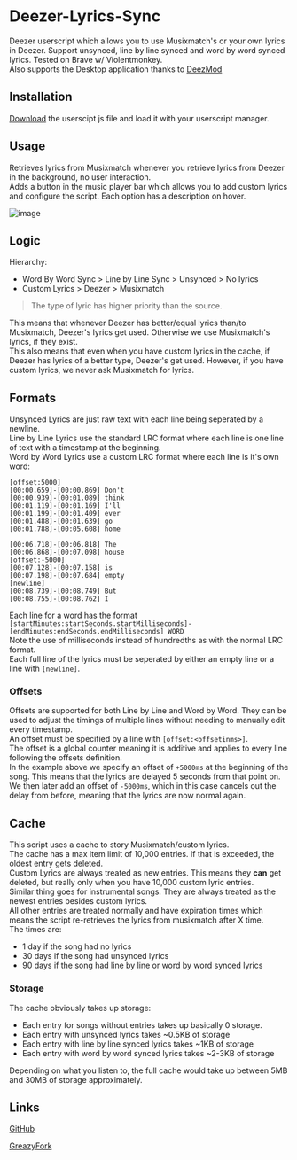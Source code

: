 # Deezer-Lyrics-Sync
Deezer userscript which allows you to use Musixmatch's or your own lyrics in Deezer. Support unsynced, line by line synced and word by word synced lyrics.
Tested on Brave w/ Violentmonkey.\
Also supports the Desktop application thanks to [DeezMod](https://github.com/bertigert/DeezMod)

## Installation
[Download](https://github.com/bertigert/Deezer-Lyrics-Sync/blob/main/lyrics_sync.user.js) the userscipt js file and load it with your userscript manager.

## Usage
Retrieves lyrics from Musixmatch whenever you retrieve lyrics from Deezer in the background, no user interaction.\
Adds a button in the music player bar which allows you to add custom lyrics and configure the script. Each option has a description on hover.

![image](https://github.com/user-attachments/assets/d9e0b2e8-e2bd-45d4-ae35-2829fdabb114)

## Logic
Hierarchy:
  - Word By Word Sync > Line by Line Sync > Unsynced > No lyrics
  - Custom Lyrics > Deezer > Musixmatch

> The type of lyric has higher priority than the source.

This means that whenever Deezer has better/equal lyrics than/to Musixmatch, Deezer's lyrics get used. Otherwise we use Musixmatch's lyrics, if they exist.\
This also means that even when you have custom lyrics in the cache, if Deezer has lyrics of a better type, Deezer's get used. However, if you have custom lyrics, we never ask Musixmatch for lyrics.

## Formats
Unsynced Lyrics are just raw text with each line being seperated by a newline.\
Line by Line Lyrics use the standard LRC format where each line is one line of text with a timestamp at the beginning.\
Word by Word Lyrics use a custom LRC format where each line is it's own word:

```
[offset:5000]
[00:00.659]-[00:00.869] Don't
[00:00.939]-[00:01.089] think
[00:01.119]-[00:01.169] I'll
[00:01.199]-[00:01.409] ever
[00:01.488]-[00:01.639] go
[00:01.788]-[00:05.608] home

[00:06.718]-[00:06.818] The
[00:06.868]-[00:07.098] house
[offset:-5000]
[00:07.128]-[00:07.158] is
[00:07.198]-[00:07.684] empty
[newline]
[00:08.739]-[00:08.749] But
[00:08.755]-[00:08.762] I
```
Each line for a word has the format `[startMinutes:startSeconds.startMilliseconds]-[endMinutes:endSeconds.endMilliseconds] WORD`\
Note the use of milliseconds instead of hundredths as with the normal LRC format.\
Each full line of the lyrics must be seperated by either an empty line or a line with `[newline]`.

### Offsets
Offsets are supported for both Line by Line and Word by Word. They can be used to adjust the timings of multiple lines without needing to manually edit every timestamp.\
An offset must be specified by a line with `[offset:<offsetinms>]`.\
The offset is a global counter meaning it is additive and applies to every line following the offsets definition.\
In the example above we specify an offset of `+5000ms` at the beginning of the song. This means that the lyrics are delayed 5 seconds from that point on. We then later add an offset of `-5000ms`, which in this case cancels out the delay from before, meaning that the lyrics are now normal again.

## Cache
This script uses a cache to story Musixmatch/custom lyrics.\
The cache has a max item limit of 10,000 entries. If that is exceeded, the oldest entry gets deleted.\
Custom Lyrics are always treated as new entries. This means they **can** get deleted, but really only when you have 10,000 custom lyric entries.\
Similar thing goes for instrumental songs. They are always treated as the newest entries besides custom lyrics.\
All other entries are treated normally and have expiration times which means the script re-retrieves the lyrics from musixmatch after X time.\
The times are:
  - 1 day if the song had no lyrics
  - 30 days if the song had unsynced lyrics
  - 90 days if the song had line by line or word by word synced lyrics

### Storage
The cache obviously takes up storage:
  - Each entry for songs without entries takes up basically 0 storage.
  - Each entry with unsynced lyrics takes ~0.5KB of storage
  - Each entry with line by line synced lyrics takes ~1KB of storage
  - Each entry with word by word synced lyrics takes ~2-3KB of storage

Depending on what you listen to, the full cache would take up between 5MB and 30MB of storage approximately.

## Links
[GitHub](https://github.com/bertigert/Deezer-Lyrics-Sync)

[GreazyFork](https://greasyfork.org/en/scripts/529734)
